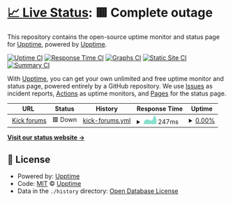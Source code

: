 # [📈 Live Status](https://upptime.github.io/upptime): <!--live status--> **🟥 Complete outage**

This repository contains the open-source uptime monitor and status page for [Upptime](https://upptime.js.org), powered by [Upptime](https://github.com/upptime/upptime).

[![Uptime CI](https://github.com/keymetaphore/kickstatus/workflows/Uptime%20CI/badge.svg)](https://github.com/keymetaphore/kickstatus/actions?query=workflow%3A%22Uptime+CI%22)
[![Response Time CI](https://github.com/keymetaphore/kickstatus/workflows/Response%20Time%20CI/badge.svg)](https://github.com/keymetaphore/kickstatus/actions?query=workflow%3A%22Response+Time+CI%22)
[![Graphs CI](https://github.com/keymetaphore/kickstatus/workflows/Graphs%20CI/badge.svg)](https://github.com/keymetaphore/kickstatus/actions?query=workflow%3A%22Graphs+CI%22)
[![Static Site CI](https://github.com/keymetaphore/kickstatus/workflows/Static%20Site%20CI/badge.svg)](https://github.com/keymetaphore/kickstatus/actions?query=workflow%3A%22Static+Site+CI%22)
[![Summary CI](https://github.com/keymetaphore/kickstatus/workflows/Summary%20CI/badge.svg)](https://github.com/keymetaphore/kickstatus/actions?query=workflow%3A%22Summary+CI%22)

With [Upptime](https://upptime.js.org), you can get your own unlimited and free uptime monitor and status page, powered entirely by a GitHub repository. We use [Issues](https://github.com/upptime/upptime/issues) as incident reports, [Actions](https://github.com/keymetaphore/kickstatus/actions) as uptime monitors, and [Pages](https://upptime.github.io/upptime) for the status page.

<!--start: status pages-->
<!-- This summary is generated by Upptime (https://github.com/upptime/upptime) -->
<!-- Do not edit this manually, your changes will be overwritten -->
<!-- prettier-ignore -->
| URL | Status | History | Response Time | Uptime |
| --- | ------ | ------- | ------------- | ------ |
| <img alt="" src="https://favicons.githubusercontent.com/mta.kick.lv" height="13"> [Kick forums](https://mta.kick.lv) | 🟥 Down | [kick-forums.yml](https://github.com/keymetaphore/kickstatus/commits/HEAD/history/kick-forums.yml) | <details><summary><img alt="Response time graph" src="./graphs/kick-forums/response-time-week.png" height="20"> 247ms</summary><br><a href="https://keymetaphore.github.io/kickstatus/history/kick-forums"><img alt="Response time 236" src="https://img.shields.io/endpoint?url=https%3A%2F%2Fraw.githubusercontent.com%2Fkeymetaphore%2Fkickstatus%2FHEAD%2Fapi%2Fkick-forums%2Fresponse-time.json"></a><br><a href="https://keymetaphore.github.io/kickstatus/history/kick-forums"><img alt="24-hour response time 236" src="https://img.shields.io/endpoint?url=https%3A%2F%2Fraw.githubusercontent.com%2Fkeymetaphore%2Fkickstatus%2FHEAD%2Fapi%2Fkick-forums%2Fresponse-time-day.json"></a><br><a href="https://keymetaphore.github.io/kickstatus/history/kick-forums"><img alt="7-day response time 247" src="https://img.shields.io/endpoint?url=https%3A%2F%2Fraw.githubusercontent.com%2Fkeymetaphore%2Fkickstatus%2FHEAD%2Fapi%2Fkick-forums%2Fresponse-time-week.json"></a><br><a href="https://keymetaphore.github.io/kickstatus/history/kick-forums"><img alt="30-day response time 236" src="https://img.shields.io/endpoint?url=https%3A%2F%2Fraw.githubusercontent.com%2Fkeymetaphore%2Fkickstatus%2FHEAD%2Fapi%2Fkick-forums%2Fresponse-time-month.json"></a><br><a href="https://keymetaphore.github.io/kickstatus/history/kick-forums"><img alt="1-year response time 236" src="https://img.shields.io/endpoint?url=https%3A%2F%2Fraw.githubusercontent.com%2Fkeymetaphore%2Fkickstatus%2FHEAD%2Fapi%2Fkick-forums%2Fresponse-time-year.json"></a></details> | <details><summary><a href="https://keymetaphore.github.io/kickstatus/history/kick-forums">0.00%</a></summary><a href="https://keymetaphore.github.io/kickstatus/history/kick-forums"><img alt="All-time uptime 0.00%" src="https://img.shields.io/endpoint?url=https%3A%2F%2Fraw.githubusercontent.com%2Fkeymetaphore%2Fkickstatus%2FHEAD%2Fapi%2Fkick-forums%2Fuptime.json"></a><br><a href="https://keymetaphore.github.io/kickstatus/history/kick-forums"><img alt="24-hour uptime 0.00%" src="https://img.shields.io/endpoint?url=https%3A%2F%2Fraw.githubusercontent.com%2Fkeymetaphore%2Fkickstatus%2FHEAD%2Fapi%2Fkick-forums%2Fuptime-day.json"></a><br><a href="https://keymetaphore.github.io/kickstatus/history/kick-forums"><img alt="7-day uptime 0.00%" src="https://img.shields.io/endpoint?url=https%3A%2F%2Fraw.githubusercontent.com%2Fkeymetaphore%2Fkickstatus%2FHEAD%2Fapi%2Fkick-forums%2Fuptime-week.json"></a><br><a href="https://keymetaphore.github.io/kickstatus/history/kick-forums"><img alt="30-day uptime 0.00%" src="https://img.shields.io/endpoint?url=https%3A%2F%2Fraw.githubusercontent.com%2Fkeymetaphore%2Fkickstatus%2FHEAD%2Fapi%2Fkick-forums%2Fuptime-month.json"></a><br><a href="https://keymetaphore.github.io/kickstatus/history/kick-forums"><img alt="1-year uptime 0.00%" src="https://img.shields.io/endpoint?url=https%3A%2F%2Fraw.githubusercontent.com%2Fkeymetaphore%2Fkickstatus%2FHEAD%2Fapi%2Fkick-forums%2Fuptime-year.json"></a></details>

<!--end: status pages-->

[**Visit our status website →**](https://upptime.github.io/upptime)

## 📄 License

- Powered by: [Upptime](https://github.com/upptime/upptime)
- Code: [MIT](./LICENSE) © [Upptime](https://upptime.js.org)
- Data in the `./history` directory: [Open Database License](https://opendatacommons.org/licenses/odbl/1-0/)
